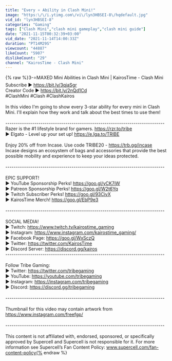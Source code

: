 ```yaml
---
title: "Every ⭐ Ability in Clash Mini!"
image: "https:\/\/i.ytimg.com\/vi\/lyn3HBSEI-8\/hqdefault.jpg"
vid_id: "lyn3HBSEI-8"
categories: "Gaming"
tags: ["Clash Mini","clash mini gameplay","clash mini guide"]
date: "2021-11-15T00:32:39+03:00"
vid_date: "2021-11-14T14:00:33Z"
duration: "PT14M29S"
viewcount: "44887"
likeCount: "5907"
dislikeCount: "29"
channel: "KairosTime - Clash Mini"
---
```

{% raw %}3-⭐MAXED Mini Abilities in Clash Mini | KairosTime - Clash Mini<br />Subscribe ► <a rel="nofollow" target="blank" href="https://bit.ly/3qjaSgr">https://bit.ly/3qjaSgr</a><br />Creator Code ► <a rel="nofollow" target="blank" href="https://bit.ly/2nQd1Cd">https://bit.ly/2nQd1Cd</a><br />#ClashMini #Clash #ClashKairos<br /><br />In this video I'm going to show every 3-star ability for every mini in Clash Mini. I'll explain how they work and talk about the best times to use them!<br /><br />-----------------------------------------------------------------------------<br />Razer is the #1 lifestyle brand for gamers. <a rel="nofollow" target="blank" href="https://rzr.to/tribe">https://rzr.to/tribe</a> <br />► Elgato - Level up your set up! <a rel="nofollow" target="blank" href="https://e.lga.to/TRIBE">https://e.lga.to/TRIBE</a><br /><br />Enjoy 20% off from Incase. Use code TRIBE20 - <a rel="nofollow" target="blank" href="https://trb.gg/incase">https://trb.gg/incase</a><br />Incase designs an ecosystem of bags and accessories that provide the best possible mobility and experience to keep your ideas protected.<br /><br />-----------------------------------------------------------------------------<br /><br />EPIC SUPPORT!<br />► YouTube Sponsorship Perks! <a rel="nofollow" target="blank" href="https://goo.gl/yCK7iW">https://goo.gl/yCK7iW</a><br />► Patreon Sponsorship Perks! <a rel="nofollow" target="blank" href="https://goo.gl/W2t6Yq">https://goo.gl/W2t6Yq</a><br />► Twitch Subscriber Perks! <a rel="nofollow" target="blank" href="https://goo.gl/93CivX">https://goo.gl/93CivX</a><br />► KairosTime Merch! <a rel="nofollow" target="blank" href="https://goo.gl/EbP9e3">https://goo.gl/EbP9e3</a><br /><br />-----------------------------------------------------------------------------<br /><br />SOCIAL MEDIA!<br />► Twitch: <a rel="nofollow" target="blank" href="https://www.twitch.tv/kairostime_gaming">https://www.twitch.tv/kairostime_gaming</a><br />► Instagram: <a rel="nofollow" target="blank" href="https://www.instagram.com/kairostime_gaming/">https://www.instagram.com/kairostime_gaming/</a><br />► Facebook Page: <a rel="nofollow" target="blank" href="https://goo.gl/WxSczQ">https://goo.gl/WxSczQ</a><br />► Twitter: <a rel="nofollow" target="blank" href="https://twitter.com/KairosTime">https://twitter.com/KairosTime</a><br />► Discord Server: <a rel="nofollow" target="blank" href="https://discord.gg/kairos">https://discord.gg/kairos</a><br />-----------------------------------------------------------------------------<br /><br />Follow Tribe Gaming:<br />▶ Twitter: <a rel="nofollow" target="blank" href="https://twitter.com/tribegaming">https://twitter.com/tribegaming</a><br />▶ YouTube: <a rel="nofollow" target="blank" href="https://youtube.com/tribegaming">https://youtube.com/tribegaming</a><br />▶ Instagram: <a rel="nofollow" target="blank" href="https://instagram.com/tribegaming">https://instagram.com/tribegaming</a><br />► Discord: <a rel="nofollow" target="blank" href="https://discord.gg/tribegaming">https://discord.gg/tribegaming</a><br /><br />-----------------------------------------------------------------------------<br /><br />Thumbnail for this video may contain artwork from  <a rel="nofollow" target="blank" href="https://www.instagram.com/freefgp/">https://www.instagram.com/freefgp/</a><br /><br />-----------------------------------------------------------------------------<br /><br />This content is not affiliated with, endorsed, sponsored, or specifically approved by Supercell and Supercell is not responsible for it. For more information see Supercell’s Fan Content Policy: www.supercell.com/fan-content-policy{% endraw %}
